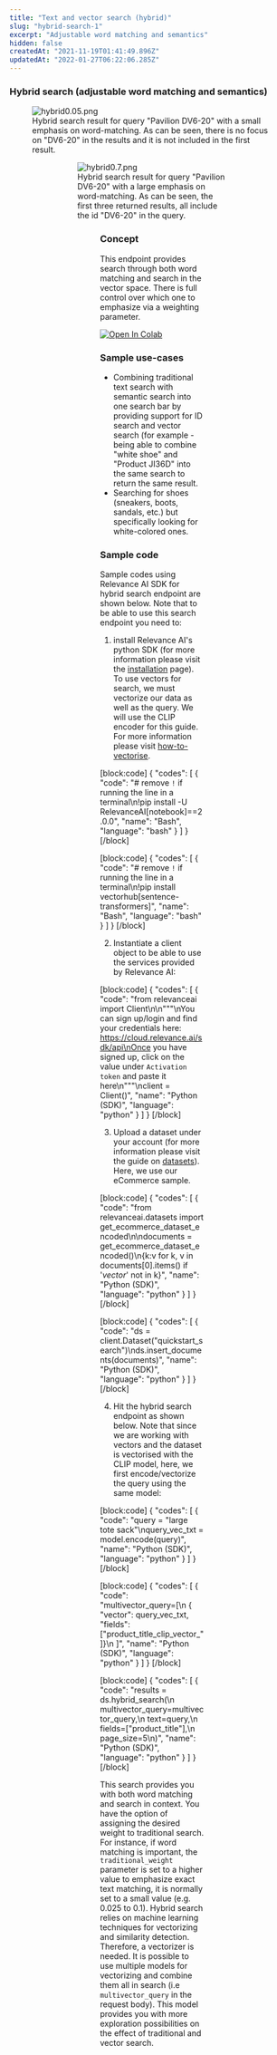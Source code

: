 ```yaml
---
title: "Text and vector search (hybrid)"
slug: "hybrid-search-1"
excerpt: "Adjustable word matching and semantics"
hidden: false
createdAt: "2021-11-19T01:41:49.896Z"
updatedAt: "2022-01-27T06:22:06.285Z"
---
```

### Hybrid search (adjustable word matching and semantics)

<figure>
<img src="https://github.com/RelevanceAI/RelevanceAI-readme-docs/blob/v2.0.0/docs_template/search-features/_assets/RelevanceAI-paviliondv6-20-small_w.png?raw=true" alt="hybrid0.05.png" />
<figcaption>Hybrid search result for query "Pavilion DV6-20" with a small emphasis on word-matching. As can be seen, there is no focus on "DV6-20" in the results and it is not included in the first result.</figcaption>
<figure>



<figure>
<img src="https://github.com/RelevanceAI/RelevanceAI-readme-docs/blob/v2.0.0/docs_template/search-features/_assets/RelevanceAI-paviliondv6-20-large_w.png?raw=true" alt="hybrid0.7.png" />
<figcaption>Hybrid search result for query "Pavilion DV6-20" with a large emphasis on word-matching. As can be seen, the first three returned results, all include the id "DV6-20" in the query.</figcaption>
<figure>


### Concept
This endpoint provides search through both word matching and search in the vector space. There is full control over which one to emphasize via a weighting parameter.

[![Open In Colab](https://colab.research.google.com/assets/colab-badge.svg)](https://colab.research.google.com/github/RelevanceAI/RelevanceAI-readme-docs/blob/v2.0.0/docs/search-features/_notebooks/RelevanceAI_hybrid_search.ipynb)

### Sample use-cases
* Combining traditional text search with semantic search into one search bar by providing support for ID search and vector search (for example - being able to combine "white shoe" and "Product JI36D" into the same search to return the same result.
* Searching for shoes (sneakers, boots, sandals, etc.) but specifically looking for white-colored ones.

### Sample code
Sample codes using Relevance AI SDK for hybrid search endpoint are shown below. Note that to be able to use this search endpoint you need to:
1. install Relevance AI's python SDK (for more information please visit the [installation](https://docs.relevance.ai/docs/installation) page). To use vectors for search, we must vectorize our data as well as the query. We will use the CLIP encoder for this guide. For more information please visit [how-to-vectorise](https://docs.relevance.ai/docs/how-to-vectorise).

[block:code]
{
  "codes": [
    {
      "code": "# remove `!` if running the line in a terminal\n!pip install -U RelevanceAI[notebook]==2.0.0",
      "name": "Bash",
      "language": "bash"
    }
  ]
}
[/block]

[block:code]
{
  "codes": [
    {
      "code": "# remove `!` if running the line in a terminal\n!pip install vectorhub[sentence-transformers]",
      "name": "Bash",
      "language": "bash"
    }
  ]
}
[/block]

2. Instantiate a client object to be able to use the services provided by Relevance AI:

[block:code]
{
  "codes": [
    {
      "code": "from relevanceai import Client\n\n\"\"\"\nYou can sign up/login and find your credentials here: https://cloud.relevance.ai/sdk/api\nOnce you have signed up, click on the value under `Activation token` and paste it here\n\"\"\"\nclient = Client()",
      "name": "Python (SDK)",
      "language": "python"
    }
  ]
}
[/block]

3. Upload a dataset under your account (for more information please visit the guide on [datasets](https://docs.relevance.ai/docs/project-and-dataset)). Here, we use our eCommerce sample.

[block:code]
{
  "codes": [
    {
      "code": "from relevanceai.datasets import get_ecommerce_dataset_encoded\n\ndocuments = get_ecommerce_dataset_encoded()\n{k:v for k, v in documents[0].items() if '_vector_' not in k}",
      "name": "Python (SDK)",
      "language": "python"
    }
  ]
}
[/block]

[block:code]
{
  "codes": [
    {
      "code": "ds = client.Dataset(\"quickstart_search\")\nds.insert_documents(documents)",
      "name": "Python (SDK)",
      "language": "python"
    }
  ]
}
[/block]

4. Hit the hybrid search endpoint as shown below. Note that since we are working with vectors and the dataset is vectorised with the CLIP model, here, we first encode/vectorize the query using the same model:

[block:code]
{
  "codes": [
    {
      "code": "query = \"large tote sack\"\nquery_vec_txt = model.encode(query)",
      "name": "Python (SDK)",
      "language": "python"
    }
  ]
}
[/block]

[block:code]
{
  "codes": [
    {
      "code": "multivector_query=[\n        { \"vector\": query_vec_txt, \"fields\": [\"product_title_clip_vector_\"]}\n    ]",
      "name": "Python (SDK)",
      "language": "python"
    }
  ]
}
[/block]

[block:code]
{
  "codes": [
    {
      "code": "results = ds.hybrid_search(\n    multivector_query=multivector_query,\n    text=query,\n    fields=[\"product_title\"],\n    page_size=5\n)",
      "name": "Python (SDK)",
      "language": "python"
    }
  ]
}
[/block]

This search provides you with both word matching and search in context. You have the option of assigning the desired weight to traditional search. For instance, if word matching is important, the `traditional_weight` parameter is set to a higher value to emphasize exact text matching, it is normally set to a small value (e.g. 0.025 to 0.1). Hybrid search relies on machine learning techniques for vectorizing and similarity detection. Therefore, a vectorizer is needed. It is possible to use multiple models for vectorizing and combine them all in search (i.e `multivector_query` in the request body).  This model provides you with more exploration possibilities on the effect of traditional and vector search.

